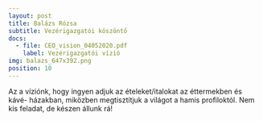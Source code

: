 ```yaml
---
layout: post
title: Balázs Rózsa
subtitle: Vezérigazgatói köszöntő
docs:
  - file: CEO_vision_04052020.pdf
    label: Vezérigazgatói vízió
img: balazs_647x392.png
position: 10
---
```


Az a víziónk, hogy ingyen adjuk az ételeket/italokat az éttermekben és kávé- házakban, miközben megtisztítjuk a világot a hamis profiloktól.
Nem kis feladat, de készen állunk rá!
